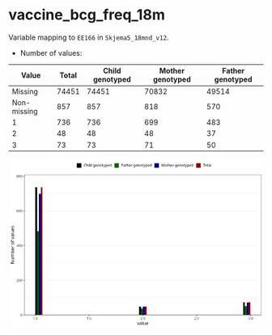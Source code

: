 # vaccine_bcg_freq_18m
Variable mapping to `EE166` in `Skjema5_18mnd_v12`.
- Number of values:

| Value | Total | Child genotyped | Mother genotyped | Father genotyped |
| ----- | ----- | --------------- | ---------------- | ---------------- |
| Missing | 74451 | 74451 | 70832 | 49514 |
| Non-missing | 857 | 857 | 818 | 570 |
| 1 | 736 | 736 | 699 | 483 |
| 2 | 48 | 48 | 48 | 37 |
| 3 | 73 | 73 | 71 | 50 |



![](vaccine_bcg_freq_18m_n.png)



